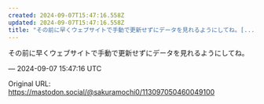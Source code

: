 ```yaml
---
created: 2024-09-07T15:47:16.558Z
updated: 2024-09-07T15:47:16.558Z
title: "その前に早くウェブサイトで手動で更新せずにデータを見れるようにしてね。[...]"
---
```


<p>その前に早くウェブサイトで手動で更新せずにデータを見れるようにしてね。</p>

&mdash; 2024-09-07 15:47:16 UTC

Original URL: https://mastodon.social/@sakuramochi0/113097050460049100
